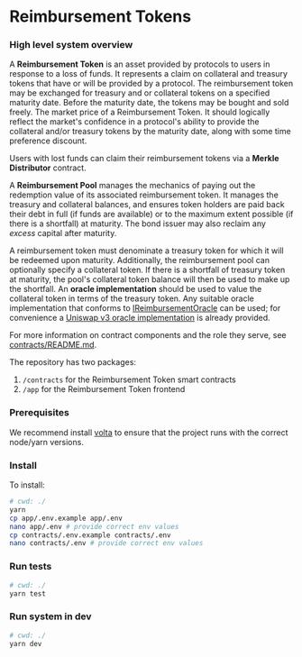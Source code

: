 # Reimbursement Tokens

### High level system overview

A **Reimbursement Token** is an asset provided by protocols to users in response to a loss of funds. It represents a claim on collateral and treasury tokens that have or will be provided by a protocol. The reimbursement token may be exchanged for treasury and or collateral tokens on a specified maturity date. Before the maturity date, the tokens may be bought and sold freely. The market price of a Reimbursement Token. It should logically reflect the market's confidence in a protocol's ability to provide the collateral and/or treasury tokens by the maturity date, along with some time preference discount.

Users with lost funds can claim their reimbursement tokens via a **Merkle Distributor** contract.

A **Reimbursement Pool** manages the mechanics of paying out the redemption value of its associated reimbursement token. It manages the treasury and collateral balances, and ensures token holders are paid back their debt in full (if funds are available) or to the maximum extent possible (if there is a shortfall) at maturity. The bond issuer may also reclaim any _excess_ capital after maturity.

A reimbursement token must denominate a treasury token for which it will be redeemed upon maturity. Additionally, the reimbursement pool can optionally specify a collateral token. If there is a shortfall of treasury token at maturity, the pool's collateral token balance will then be used to make up the shortfall. An **oracle implementation** should be used to value the collateral token in terms of the treasury token. Any suitable oracle implementation that conforms to [IReimbursementOracle](/contracts/contracts/interfaces/IReimbursementOracle.sol) can be used; for convenience a [Uniswap v3 oracle implementation](/contracts/contracts/UniV3ReimbursementOracle.sol) is already provided.

For more information on contract components and the role they serve, see [contracts/README.md](/contracts/README.md).

The repository has two packages:

1. `/contracts` for the Reimbursement Token smart contracts
2. `/app` for the Reimbursement Token frontend

### Prerequisites

We recommend install [volta](https://volta.sh) to ensure that the project runs with the correct node/yarn versions.

### Install

To install:

```sh
# cwd: ./
yarn
cp app/.env.example app/.env
nano app/.env # provide correct env values
cp contracts/.env.example contracts/.env
nano contracts/.env # provide correct env values
```

### Run tests

```sh
# cwd: ./
yarn test
```

### Run system in dev

```sh
# cwd: ./
yarn dev
```
